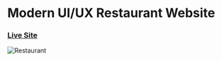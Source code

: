 # Modern UI/UX Restaurant Website

### [Live Site](https://rest-ui-ux.vercel.app/)

![Restaurant](https://file.io/P80BjgMAQIX8)

